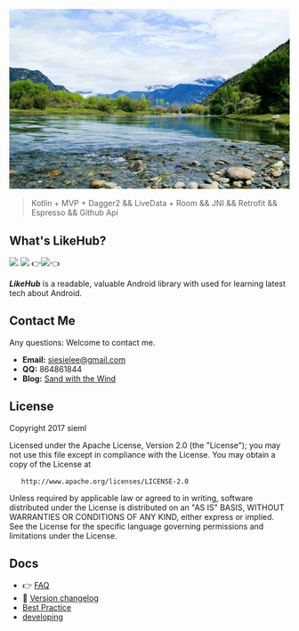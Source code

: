 ![](doc/likeHub.jpg)

> Kotlin + MVP + Dagger2 && LiveData + Room && JNI && Retrofit && Espresso && Github Api 

What's LikeHub?
---
[![](https://img.shields.io/badge/%20%20Android%20Arsenal%20%20-%20%20LikeHub%20%20-blue.svg)](https://android-arsenal.com/)
[![](https://img.shields.io/badge/%20%20aar%20size-1MB-green.svg)](https://bintray.com/)
:point_right:[![](https://img.shields.io/github/release/sieml/LikeHub.svg)](https://github.com/sieml/LikeHub/releases):point_left:



***LikeHub*** is a readable, valuable Android library with used for learning latest tech about Android.




## Contact Me
Any questions: Welcome to contact me.
 - **Email:** siesielee@gmail.com
 - **QQ:** 864861844
 - **Blog:** [Sand with the Wind](https://sieml.github.io/archives/)

## License

 Copyright 2017 sieml

   Licensed under the Apache License, Version 2.0 (the "License");
   you may not use this file except in compliance with the License.
   You may obtain a copy of the License at

       http://www.apache.org/licenses/LICENSE-2.0

   Unless required by applicable law or agreed to in writing, software
   distributed under the License is distributed on an "AS IS" BASIS,
   WITHOUT WARRANTIES OR CONDITIONS OF ANY KIND, either express or implied.
   See the License for the specific language governing permissions and
   limitations under the License.
   
## Docs
* :point_right: [FAQ](doc/FAQ.md)
* 📌 [Version changelog](doc/changelog.md)
* [Best Practice](/doc/bestPractice.md)
* [developing](https://github.com/sieml/LikeHub/blob/master/doc/todo.md)
